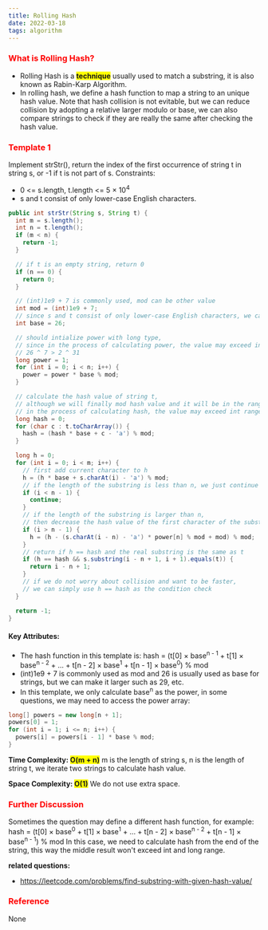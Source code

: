 ```yaml
---
title: Rolling Hash
date: 2022-03-18
tags: algorithm
---
```


### <span style="color:red">What is Rolling Hash?</span>

- Rolling Hash is a <span style="background-color:yellow">**technique**</span> usually used to match a substring, it is also known as Rabin-Karp Algorithm.
- In rolling hash, we define a hash function to map a string to an unique hash value. Note that hash collision is not evitable, but we can reduce collision by adopting a relative larger modulo or base, we can also compare strings to check if they are really the same after checking the hash value.

### <span style="color:red">Template 1</span>

Implement strStr(), return the index of the first occurrence of string t in string s, or -1 if t is not part of s.
Constraints:

- 0 <= s.length, t.length <= 5 × 10<sup>4</sup>
- s and t consist of only lower-case English characters.

```java
public int strStr(String s, String t) {
  int m = s.length();
  int n = t.length();
  if (m < n) {
    return -1;
  }

  // if t is an empty string, return 0
  if (n == 0) {
    return 0;
  }

  // (int)1e9 + 7 is commonly used, mod can be other value
  int mod = (int)1e9 + 7;
  // since s and t consist of only lower-case English characters, we can use 26 or higher value
  int base = 26;

  // should intialize power with long type,
  // since in the process of calculating power, the value may exceed int range
  // 26 ^ 7 > 2 ^ 31
  long power = 1;
  for (int i = 0; i < n; i++) {
    power = power * base % mod;
  }

  // calculate the hash value of string t,
  // although we will finally mod hash value and it will be in the range of int type,
  // in the process of calculating hash, the value may exceed int range
  long hash = 0;
  for (char c : t.toCharArray()) {
    hash = (hash * base + c - 'a') % mod;
  }

  long h = 0;
  for (int i = 0; i < m; i++) {
    // first add current character to h
    h = (h * base + s.charAt(i) - 'a') % mod;
    // if the length of the substring is less than n, we just continue
    if (i < n - 1) {
      continue;
    }
    // if the length of the substring is larger than n,
    // then decrease the hash value of the first character of the substring
    if (i > n - 1) {
      h = (h - (s.charAt(i - n) - 'a') * power[n] % mod + mod) % mod;
    }
    // return if h == hash and the real substring is the same as t
    if (h == hash && s.substring(i - n + 1, i + 1).equals(t)) {
      return i - n + 1;
    }
    // if we do not worry about collision and want to be faster,
    // we can simply use h == hash as the condition check
  }

  return -1;
}
```

#### Key Attributes:

- The hash function in this template is:
  hash = (t[0] × base<sup>n - 1</sup> + t[1] × base<sup>n - 2</sup> + ... + t[n - 2] × base<sup>1</sup> + t[n - 1] × base<sup>0</sup>) % mod
- (int)1e9 + 7 is commonly used as mod and 26 is usually used as base for strings, but we can make it larger such as 29, etc.
- In this template, we only calculate base<sup>n</sup> as the power, in some questions, we may need to access the power array:

```java
long[] powers = new long[n + 1];
powers[0] = 1;
for (int i = 1; i <= n; i++) {
  powers[i] = powers[i - 1] * base % mod;
}
```

**Time Complexity: <span style="background-color:yellow">O(m + n)</span>**
m is the length of string s, n is the length of string t, we iterate two strings to calculate hash value.

**Space Complexity: <span style="background-color:yellow">O(1)</span>**
We do not use extra space.

### <span style="color:red">Further Discussion</span>

Sometimes the question may define a different hash function, for example:
hash = (t[0] × base<sup>0</sup> + t[1] × base<sup>1</sup> + ... + t[n - 2] × base<sup>n - 2</sup> + t[n - 1] × base<sup>n - 1</sup>) % mod
In this case, we need to calculate hash from the end of the string, this way the middle result won't exceed int and long range.

**related questions:**

- https://leetcode.com/problems/find-substring-with-given-hash-value/

### <span style="color:red">Reference</span>

None
